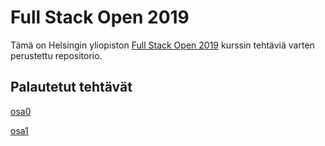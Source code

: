 # Full Stack Open 2019

Tämä on Helsingin yliopiston [Full Stack Open 2019](https://fullstackopen.com/) kurssin tehtäviä varten perustettu repositorio.

## Palautetut tehtävät

[osa0](https://github.com/MiguelSombrero/fullstackopen2019/tree/master/osa0)

[osa1](https://github.com/MiguelSombrero/fullstackopen2019/tree/master/osa1)